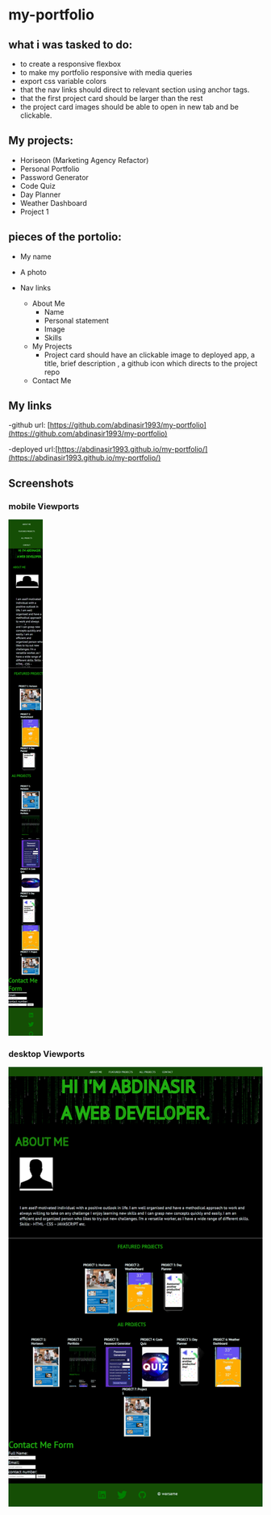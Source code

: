 # my-portfolio

## what i was tasked to do:

- to create a responsive flexbox
- to make my portfolio responsive with media queries
- export css variable colors
- that the nav links should direct to relevant section using anchor tags.
- that the first project card should be larger than the rest
- the project card images should be able to open in new tab and be clickable.

## My projects:

- Horiseon (Marketing Agency Refactor)
- Personal Portfolio
- Password Generator
- Code Quiz
- Day Planner
- Weather Dashboard
- Project 1

## pieces of the portolio:

- My name
- A photo
- Nav links

  - About Me
    - Name
    - Personal statement
    - Image
    - Skills
  - My Projects
    - Project card should have an clickable image to deployed app, a title, brief description , a github icon which directs to the project repo
  - Contact Me

## My links

-github url: [https://github.com/abdinasir1993/my-portfolio](https://github.com/abdinasir1993/my-portfolio)

-deployed url:[https://abdinasir1993.github.io/my-portfolio/](https://abdinasir1993.github.io/my-portfolio/)

## Screenshots

### mobile Viewports

![mobile viewport](./assets/images/screencapture-127-0-0-1-5500-index-html-2022-04-19-21_58_35.png)

### desktop Viewports

![desktop viewport](./assets/images/screencapture-127-0-0-1-5500-index-html-2022-04-19-21_56_54.png)
